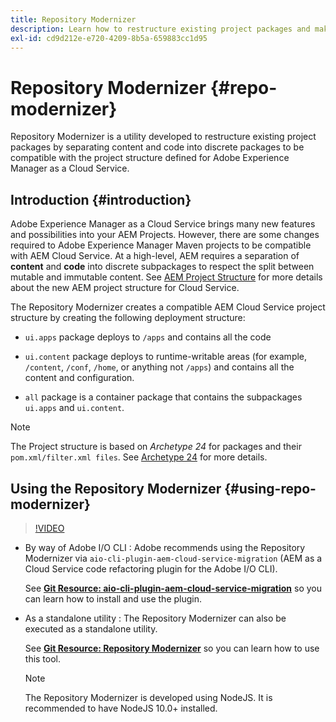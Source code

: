 ```yaml
---
title: Repository Modernizer
description: Learn how to restructure existing project packages and make them compatible with the project structure defined for Adobe Experience Manager as a Cloud Service.
exl-id: cd9d212e-e720-4209-8b5a-659883cc1d95
---
```

# Repository Modernizer {#repo-modernizer}

Repository Modernizer is a utility developed to restructure existing project packages by separating content and code into discrete packages to be compatible with the project structure defined for Adobe Experience Manager as a Cloud Service.

## Introduction {#introduction}

Adobe Experience Manager as a Cloud Service brings many new features and possibilities into your AEM Projects. However, there are some changes required to Adobe Experience Manager Maven projects to be compatible with AEM Cloud Service. At a high-level, AEM requires a separation of **content** and **code** into discrete subpackages to respect the split between mutable and immutable content. See [AEM Project Structure](https://experienceleague.adobe.com/docs/experience-manager-cloud-service/content/implementing/developing/aem-project-content-package-structure.html) for more details about the new AEM project structure for Cloud Service. 

The Repository Modernizer creates a compatible AEM Cloud Service project structure by creating the following deployment structure:

* `ui.apps` package deploys to `/apps` and contains all the code

* `ui.content` package deploys to runtime-writable areas (for example, `/content`, `/conf`, `/home`, or anything  not `/apps`) and contains all the content and configuration.

* `all` package is a container package that contains the subpackages `ui.apps` and `ui.content`.

>[!NOTE]
>The Project structure is based on *Archetype 24* for packages and their `pom.xml/filter.xml files`. See [Archetype 24](https://github.com/adobe/aem-project-archetype) for more details.

## Using the Repository Modernizer {#using-repo-modernizer}

>[!VIDEO](https://video.tv.adobe.com/v/333057/?quality=12&learn=on)

* By way of Adobe I/O CLI : Adobe recommends using the Repository Modernizer via `aio-cli-plugin-aem-cloud-service-migration` (AEM as a Cloud Service code refactoring plugin for the Adobe I/O CLI).

  See **[Git Resource: aio-cli-plugin-aem-cloud-service-migration](https://github.com/adobe/aio-cli-plugin-aem-cloud-service-migration#introduction)** so you can learn how to install and use the plugin.

* As a standalone utility : The Repository Modernizer can also be executed as a standalone utility.

  See **[Git Resource: Repository Modernizer](https://github.com/adobe/aem-cloud-service-source-migration/tree/master/packages/repository-modernizer)** so you can learn how to use this tool.

  >[!NOTE]
  >
  >The Repository Modernizer is developed using NodeJS. It is recommended to have NodeJS 10.0+ installed.
